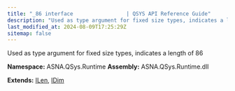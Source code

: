 ```yaml
---
title: "_86 interface                 | QSYS API Reference Guide"
description: "Used as type argument for fixed size types, indicates a length of 86  "
last_modified_at: 2024-08-09T17:25:29Z
sitemap: false
---
```


Used as type argument for fixed size types, indicates a length of 86 

**Namespace:** ASNA.QSys.Runtime
**Assembly:** ASNA.QSys.Runtime.dll

**Extends:** [ILen](/reference/runtime/qsys-runtime/i-len.html), [IDim](/reference/runtime/qsys-runtime/i-dim.html)
<br>
<br>
